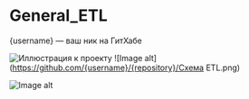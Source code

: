 # General_ETL

{username} — ваш ник на ГитХабе

![Иллюстрация к проекту](https://github.com/jon/coolproject/raw/master/image/image.png)
![Image alt](https://github.com/{username}/{repository}/Схема ETL.png)

![Image alt](https://github.com/{username}/{repository}/blob/{branch}/Схема%20ETL.png)
